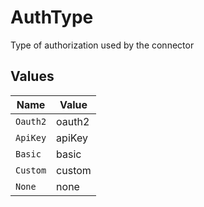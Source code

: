 # AuthType

Type of authorization used by the connector


## Values

| Name     | Value    |
| -------- | -------- |
| `Oauth2` | oauth2   |
| `ApiKey` | apiKey   |
| `Basic`  | basic    |
| `Custom` | custom   |
| `None`   | none     |
